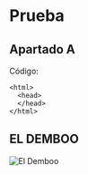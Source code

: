 # Prueba

## Apartado A

Código:
```
<html>
  <head>
  </head>
</html>
```  



## EL DEMBOO
![El Demboo](https://th.bing.com/th/id/R.7a9e02e38c9e516585c198e0081116ac?rik=q%2bhWCdlfFiCBcg&riu=http%3a%2f%2fwww.futbolprimera.es%2ffiles%2fdembele-barcelona.jpg&ehk=ghjgKA5ke2IXGnyH%2fS3V10EzFP9MSPwrrYzTG7V2DbE%3d&risl=&pid=ImgRaw&r=0)


